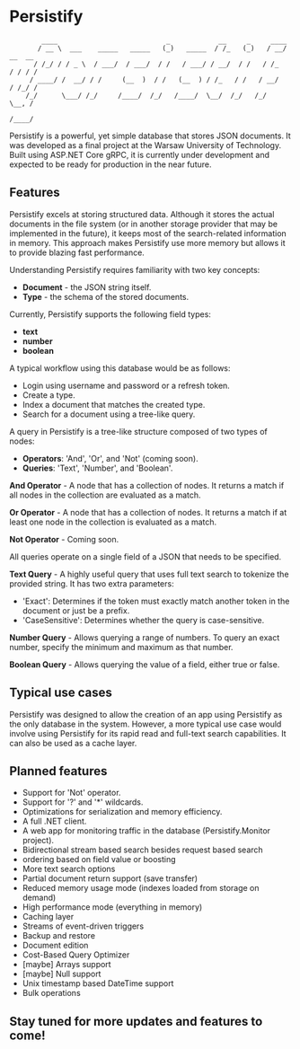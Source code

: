 
# Persistify
                                                                                  
            ____                           _            __     _     ____             
           / __ \  ___    _____   _____   (_)   _____  / /_   (_)   / __/   __  __    
          / /_/ / / _ \  / ___/  / ___/  / /   / ___/ / __/  / /   / /_    / / / /    
         / ____/ /  __/ / /     (__  )  / /   (__  ) / /_   / /   / __/   / /_/ /     
        /_/      \___/ /_/     /____/  /_/   /____/  \__/  /_/   /_/      \__, /      
                                                                         /____/       
                                                                                      
Persistify is a powerful, yet simple database that stores JSON documents. It was developed as a final project at the Warsaw University of Technology. Built using ASP.NET Core gRPC, it is currently under development and expected to be ready for production in the near future.
## Features

Persistify excels at storing structured data. Although it stores the actual documents in the file system (or in another storage provider that may be implemented in the future), it keeps most of the search-related information in memory. This approach makes Persistify use more memory but allows it to provide blazing fast performance.

Understanding Persistify requires familiarity with two key concepts:
- **Document** - the JSON string itself.
- **Type** - the schema of the stored documents.

Currently, Persistify supports the following field types:
- **text**
- **number**
- **boolean**

A typical workflow using this database would be as follows:
- Login using username and password or a refresh token.
- Create a type.
- Index a document that matches the created type.
- Search for a document using a tree-like query.

A query in Persistify is a tree-like structure composed of two types of nodes:
- **Operators**: 'And', 'Or', and 'Not' (coming soon).
- **Queries**: 'Text', 'Number', and 'Boolean'.

**And Operator** - A node that has a collection of nodes. It returns a match if all nodes in the collection are evaluated as a match.

**Or Operator** - A node that has a collection of nodes. It returns a match if at least one node in the collection is evaluated as a match.

**Not Operator** - Coming soon.

All queries operate on a single field of a JSON that needs to be specified.

**Text Query** - A highly useful query that uses full text search to tokenize the provided string. It has two extra parameters:

- 'Exact': Determines if the token must exactly match another token in the document or just be a prefix.
- 'CaseSensitive': Determines whether the query is case-sensitive.

**Number Query** - Allows querying a range of numbers. To query an exact number, specify the minimum and maximum as that number.

**Boolean Query** - Allows querying the value of a field, either true or false.


## Typical use cases

Persistify was designed to allow the creation of an app using Persistify as the only database in the system. However, a more typical use case would involve using Persistify for its rapid read and full-text search capabilities. It can also be used as a cache layer.
## Planned features

- Support for 'Not' operator.
- Support for '?' and '*' wildcards.
- Optimizations for serialization and memory efficiency.
- A full .NET client.
- A web app for monitoring traffic in the database (Persistify.Monitor project).
- Bidirectional stream based search besides request based search
- ordering based on field value or boosting
- More text search options
- Partial document return support (save transfer)
- Reduced memory usage mode (indexes loaded from storage on demand)
- High performance mode (everything in memory)
- Caching layer
- Streams of event-driven triggers
- Backup and restore
- Document edition
- Cost-Based Query Optimizer
- [maybe] Arrays support
- [maybe] Null support
- Unix timestamp based DateTime support
- Bulk operations

## Stay tuned for more updates and features to come!
